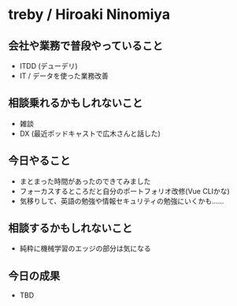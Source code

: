 # treby / Hiroaki Ninomiya

## 会社や業務で普段やっていること

- ITDD (デューデリ)
- IT / データを使った業務改善

## 相談乗れるかもしれないこと

- 雑談
- DX (最近ポッドキャストで広木さんと話した)

## 今日やること

- まとまった時間があったのできてみました
- フォーカスするところだと自分のポートフォリオ改修(Vue CLIかな)
- 気移りして、英語の勉強や情報セキュリティの勉強にいくかも……

## 相談するかもしれないこと

- 純粋に機械学習のエッジの部分は気になる

## 今日の成果

- TBD
